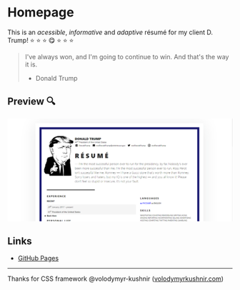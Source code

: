 # Homepage

This is an *acessible*, *informative* and *adaptive* résumé for my client D. Trump! :star: :star: :star: :yum: :star: :star: :star:

>I've always won, and I'm going to continue to win. And that's the way it is.
> - Donald Trump

## Preview :mag:
![Image alt](https://github.com/lenazelenaya/homepage/blob/develop/assets/images/og-image.en-US.PNG)

## Links 
- [GitHub Pages](https://lenazelenaya.github.io/homepage/)

***
Thanks for CSS framework @volodymyr-kushnir ([volodymyrkushnir.com](https://volodymyrkushnir.com/))
